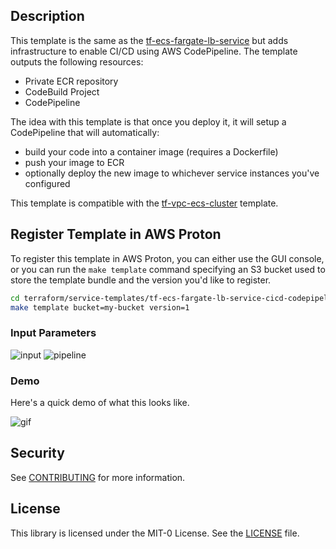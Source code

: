 ## Description

This template  is the same as the [tf-ecs-fargate-lb-service](../../tf-ecs-fargate-lb-service/) but adds infrastructure to enable CI/CD using AWS CodePipeline.  The template outputs the following resources:

- Private ECR repository
- CodeBuild Project
- CodePipeline

The idea with this template is that once you deploy it, it will setup a CodePipeline that will automatically:

- build your code into a container image (requires a Dockerfile)
- push your image to ECR
- optionally deploy the new image to whichever service instances you've configured

This template is compatible with the [tf-vpc-ecs-cluster](../../environment-templates/tf-vpc-ecs-cluster) template.


## Register Template in AWS Proton

To register this template in AWS Proton, you can either use the GUI console, or you can run the `make template` command specifying an S3 bucket used to store the template bundle and the version you'd like to register.

```sh
cd terraform/service-templates/tf-ecs-fargate-lb-service-cicd-codepipeline
make template bucket=my-bucket version=1
```

### Input Parameters

![input](./input.png)
![pipeline](./pipeline.png)

### Demo

Here's a quick demo of what this looks like.

![gif](./input.gif)


## Security

See [CONTRIBUTING](../../CONTRIBUTING.md#security-issue-notifications) for more information.

## License

This library is licensed under the MIT-0 License. See the [LICENSE](../../LICENSE) file.

